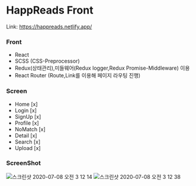 # HappReads Front

Link: https://happreads.netlify.app/

### Front

- React
- SCSS (CSS-Preprocessor)
- Redux(상태관리),미들웨어(Redux logger,Redux Promise-Middleware) 이용
- React Router (Route,Link를 이용해 페이지 라우팅 진행)

### Screen

- Home [x]
- Login [x]
- SignUp [x]
- Profile [x]
- NoMatch [x]
- Detail [x]
- Search [x]
- Upload [x]

### ScreenShot

<img src="https://user-images.githubusercontent.com/30601503/86824678-6e514200-c0c9-11ea-8d3d-895b420605ab.png" alt="스크린샷 2020-07-08 오전 3 12 14"/>
<img src="https://user-images.githubusercontent.com/30601503/86824691-7315f600-c0c9-11ea-8b4d-53939ff40d86.png" alt="스크린샷 2020-07-08 오전 3 12 38"/>
